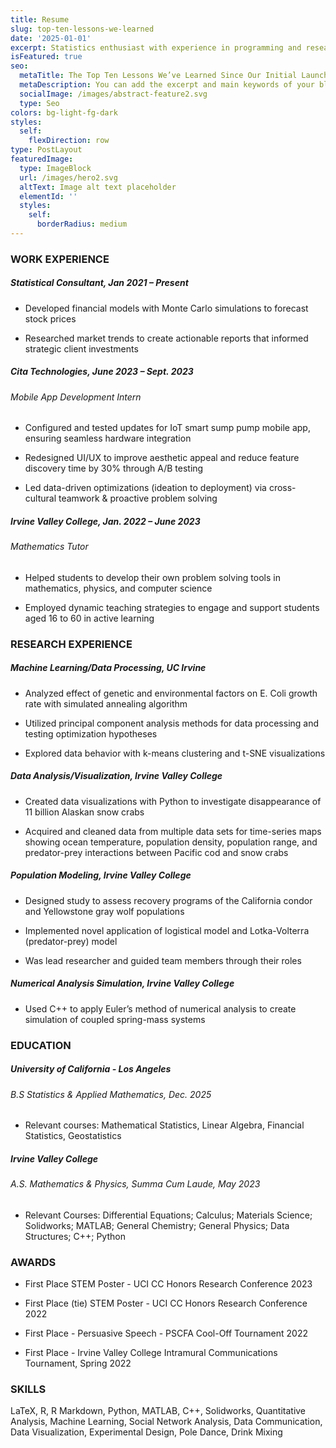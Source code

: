 ```yaml
---
title: Resume
slug: top-ten-lessons-we-learned
date: '2025-01-01'
excerpt: Statistics enthusiast with experience in programming and research.
isFeatured: true
seo:
  metaTitle: The Top Ten Lessons We’ve Learned Since Our Initial Launch
  metaDescription: You can add the excerpt and main keywords of your blog post here.
  socialImage: /images/abstract-feature2.svg
  type: Seo
colors: bg-light-fg-dark
styles:
  self:
    flexDirection: row
type: PostLayout
featuredImage:
  type: ImageBlock
  url: /images/hero2.svg
  altText: Image alt text placeholder
  elementId: ''
  styles:
    self:
      borderRadius: medium
---
```

### WORK EXPERIENCE 

##### Statistical Consultant, Jan 2021 – Present

*   Developed financial models with Monte Carlo simulations to forecast stock prices

*   Researched market trends to create actionable reports that informed strategic client investments

##### Cita Technologies, June 2023 – Sept. 2023

###### Mobile App Development Intern

*   Configured and tested updates for IoT smart sump pump mobile app, ensuring seamless hardware integration

*   Redesigned UI/UX to improve aesthetic appeal and reduce feature discovery time by 30% through A/B testing

*   Led data-driven optimizations (ideation to deployment) via cross-cultural teamwork & proactive problem solving

##### Irvine Valley College, Jan. 2022 – June 2023

###### Mathematics Tutor

*   Helped students to develop their own problem solving tools in mathematics, physics, and computer science

<!---->

*   Employed dynamic teaching strategies to engage and support students aged 16 to 60 in active learning

### RESEARCH EXPERIENCE

##### Machine Learning/Data Processing, UC Irvine 

*   Analyzed effect of genetic and environmental factors on E. Coli growth rate with simulated annealing algorithm

*   Utilized principal component analysis methods for data processing and testing optimization hypotheses

*   Explored data behavior with k-means clustering and t-SNE visualizations

##### Data Analysis/Visualization, Irvine Valley College

*   Created data visualizations with Python to investigate disappearance of 11 billion Alaskan snow crabs

*   Acquired and cleaned data from multiple data sets for time-series maps showing ocean temperature, population density, population range, and predator-prey interactions between Pacific cod and snow crabs

##### Population Modeling, Irvine Valley College 

*   Designed study to assess recovery programs of the California condor and Yellowstone gray wolf populations

*   Implemented novel application of logistical model and Lotka-Volterra (predator-prey) model

*   Was lead researcher and guided team members through their roles

##### Numerical Analysis Simulation, Irvine Valley College 

*   Used C++ to apply Euler’s method of numerical analysis to create simulation of coupled spring-mass systems

### EDUCATION 

##### University of California - Los Angeles

###### B.S Statistics & Applied Mathematics, Dec. 2025

*   Relevant courses: Mathematical Statistics, Linear Algebra, Financial Statistics, Geostatistics

##### Irvine Valley College

###### A.S. Mathematics & Physics, Summa Cum Laude, May 2023

*   Relevant Courses: Differential Equations; Calculus; Materials Science; Solidworks; MATLAB; General Chemistry; General Physics; Data Structures; C++; Python

### AWARDS 

*   First Place STEM Poster - UCI CC Honors Research Conference 2023

*   First Place (tie) STEM Poster - UCI CC Honors Research Conference 2022

*   First Place - Persuasive Speech - PSCFA Cool-Off Tournament 2022

*   First Place - Irvine Valley College Intramural Communications Tournament, Spring 2022

### SKILLS

LaTeX, R, R Markdown, Python, MATLAB, C++, Solidworks, Quantitative Analysis, Machine Learning, Social Network Analysis, Data Communication, Data Visualization, Experimental Design, Pole Dance, Drink Mixing
